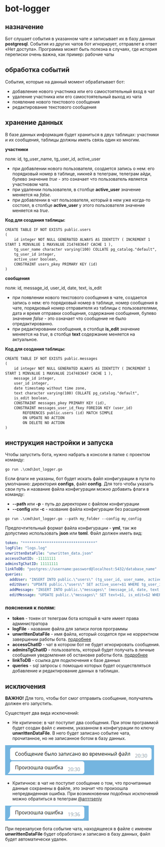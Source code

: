 # bot-logger

## назначение

Бот слушает события в указанном чате и записывает их в базу данных **postgresql**. События из других чатов бот игнорирует, отправлет в ответ «Нет доступа». Программа может быть полезна в случаях, где история переписки очень важна, как пример: рабочие чаты

## обработка событий

События, которые на данный момент обрабатывает бот:

- добавление нового участника или его самостоятельный вход в чат
- удаление участника или его самостоятельный выход из чата
- появление нового текстового сообщения
- редактирование текстового сообщения

## хранение данных

В базе данных информация будет храниться в двух таблицах: участники и их сообщения, таблицы должны иметь связь один ко многим.

**участники**

поля: id, tg_user_name, tg_user_id, active_user

- при добавлении нового пользователя, создается запись о нем: его порядковый номер в таблице, никней в телеграм, телеграм айди, булево значение _true_ - это означает что пользователь является участновом чата.
- при удалении пользователя, в столбце **active_user** значение меняется на _false_.
- при добавлении в чат пользователя, который в нем уже когда-то состоял, в столбце **active_user** у этого пользователя значение меняется на _true_.

**Код для создания таблицы:**

```postgresql
CREATE TABLE IF NOT EXISTS public.users
(
    id integer NOT NULL GENERATED ALWAYS AS IDENTITY ( INCREMENT 1 START 1 MINVALUE 1 MAXVALUE 2147483647 CACHE 1 ),
    tg_user_name character varying(100) COLLATE pg_catalog."default",
    tg_user_id integer,
    active_user boolean,
    CONSTRAINT users_pkey PRIMARY KEY (id)
)
```
**сообщения**

поля: id, message_id, user_id, date, text, is_edit

- при появлении нового текстового сообщения в чате, создается запись о нем: его порядковый номер в таблице, номер сообщения в чате, порядковый номер отправителя из таблицы с пользователями, дата и время отправки сообщения, содержание сообщения, булево значение _false_ - это означает что сообщение не было отредактированно.
- при редактировании сообщения, в столбце **is_edit** значение меняется на _true_, в столбце **text** содержание меняется на актуальное. 

**Код для создания таблицы:**

```postgresql
CREATE TABLE IF NOT EXISTS public.messages
(
    id integer NOT NULL GENERATED ALWAYS AS IDENTITY ( INCREMENT 1 START 1 MINVALUE 1 MAXVALUE 2147483647 CACHE 1 ),
    message_id integer,
    user_id integer,
    date timestamp without time zone,
    text character varying(100) COLLATE pg_catalog."default",
    is_edit boolean,
    CONSTRAINT messages_pkey PRIMARY KEY (id),
    CONSTRAINT messages_user_id_fkey FOREIGN KEY (user_id)
        REFERENCES public.users (id) MATCH SIMPLE
        ON UPDATE NO ACTION
        ON DELETE NO ACTION
)
```

## инструкция настройки и запуска

Чтобы запустить бота, нужно набрать в консоли в папке с проектом команду:
```
go run .\cmd\bot_logger.go
```
Если флаги не указаны, бот будет искать файл конфигурации в пути по умолчанию: директория **configs**, файл **config**. 
Для того чтобы указать свои путь и название файла конфигурации можно добавить флаги в команду:
- **--path** или **-p** - путь до директории с файлом конфигурации
- **--config** или **-с** - название файла конфигурации без расширения
```
go run .\cmd\bot_logger.go --path my_folder --config my_config 
```

Предпочтительный формат файла конфигурации - **yml**, так же допустимо использовать **json** или **toml**.
Файл должен иметь вид:

```yml
token: "*********************************"
logFile: "logs.log"
unwrittenDataFile: "unwritten_data.json"
accessChatID: -11111111
adminsTgChatID: 11111111
linkToDB: "postgres://username:password@localhost:5432/database_name"
queries:
  addUser: "INSERT INTO public.\"users\" (tg_user_id, user_name, active_user) VALUES ($1, $2, $3);"
  editUser: "UPDATE public.\"users\" SET active_user=$1 WHERE tg_user_id=$2;"
  addMessage: "INSERT INTO public.\"messages\" (message_id, date, text, is_edit, user_id) VALUES ($1, $2, $3, $4, (SELECT id FROM public.\"users\" WHERE tg_user_id = $5));"
  editMessage: "UPDATE public.\"messages\" SET text=$1, is_edit=$2 WHERE message_id=$3;"
```

### пояснения к полям:

- **token** - токен от телеграм бота который в чате имеет права администратора
- **logFile** - название файла для записи логов программы
- **unwrittenDataFile** - имя файла, который создется при не корректном завершении работы бота. [подробнее](#исключения)
- **accessChatID** - чат в котором бот не будет игнорировать сообщения.
- **adminsTgChatID** - пользователь, который будет получать в личные сообщения уведомления об остановке работы бота. [подробнее](#исключения)
- **linkToDB** - ссылка для подключения к базе данных
- **queries** - sql запросы с помощью которых будет осуществляться добавление и редактирование данных в таблицах.

## исключения

**ВАЖНО!** Для того, чтобы бот смог отправить сообщение, получатель должен его запустить.

Существует два вида исключений:

- Не критичное: в чат поступит два сообщения. При этом программой будет создан файл с именем, указанном в конфигурации по ключу **unwrittenDataFile**. В него будет записано событие чата, прочитанное, но не записанное ботом в базу данных.

![img.png](img/err.png)

- Критичное: в чат не поступит сообщение о том, что прочитанные данные сохранены в файле, это значит что произошла непредвиденная ошибка. При возникновении подобных исключений можно обратиться в телеграм [@arrrrseniy](https://t.me/arrrrseniy)

![img_1.png](img/fatal_err.png)

При перезапуске бота событие чата, находящееся в файле с именем **unwrittenDataFile** 
будет обработано и записано в базу данных, файл будет автоматически удален.
